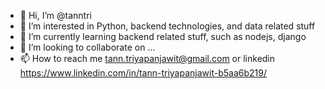 - 👋 Hi, I’m @tanntri
- 👀 I’m interested in Python, backend technologies, and data related stuff
- 🌱 I’m currently learning backend related stuff, such as nodejs, django
- 💞️ I’m looking to collaborate on ...
- 📫 How to reach me tann.triyapanjawit@gmail.com or linkedin https://www.linkedin.com/in/tann-triyapanjawit-b5aa6b219/

<!---
tanntri/tanntri is a ✨ special ✨ repository because its `README.md` (this file) appears on your GitHub profile.
You can click the Preview link to take a look at your changes.
--->
